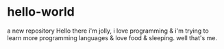 # hello-world
a new repository
Hello there
i'm jolly, i love programming & i'm trying to learn more programming languages 
& love food & sleeping. well that's me.
